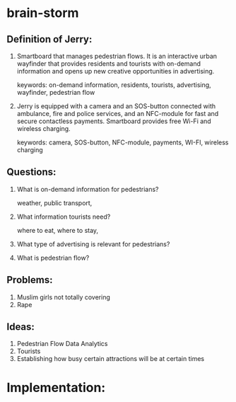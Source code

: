 # brain-storm

## Definition of Jerry:

1. Smartboard that manages pedestrian flows. It is an interactive urban
   wayfinder that provides residents and tourists with  on-demand information
   and opens up new creative opportunities in advertising.

   keywords: on-demand information, residents, tourists, advertising, wayfinder,
   pedestrian flow

2. Jerry is equipped with a camera and an SOS-button connected with ambulance,
   fire and police services, and an NFC-module for fast and secure contactless
   payments. Smartboard provides free Wi-Fi and wireless charging.

   keywords: camera, SOS-button, NFC-module, payments, WI-FI, wireless charging

## Questions:

1. What is on-demand information for pedestrians?

    weather, public transport,

2. What information tourists need?

    where to eat, where to stay, 

3. What type of advertising is relevant for pedestrians?

4. What is pedestrian flow?

## Problems:

1. Muslim girls not totally covering
2. Rape

## Ideas:

1. Pedestrian Flow Data Analytics
2. Tourists
3. Establishing how busy certain attractions will be at certain times

# Implementation:


